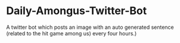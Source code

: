 # Daily-Amongus-Twitter-Bot
A twitter bot which posts an image with an auto generated sentence (related to the hit game among us) every four hours.)
